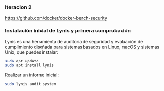 ### Iteracion 2

https://github.com/docker/docker-bench-security

### Instalación inicial de Lynis y primera comprobación

Lynis es una herramienta de auditoría de seguridad y evaluación de cumplimiento diseñada para sistemas basados en Linux, macOS y sistemas Unix, que puedes instalar:

```bash
sudo apt update
sudo apt install lynis
```

Realizar un informe inicial:

```bash
sudo lynis audit system
```